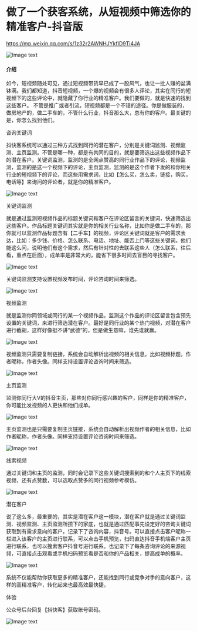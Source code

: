 # 做了一个获客系统，从短视频中筛选你的精准客户-抖音版

https://mp.weixin.qq.com/s/1z32r2AWNHJYkfID9Ti4JA

![Image text](https://img-blog.csdnimg.cn/7c093e92320a4af78213024db84d38c0.png)

#### 介绍
如今，短视频随处可见，通过短视频带货早已成了一股风气，也让一批人赚的盆满钵满。我们都知道，抖音短视频，一个爆的视频会有很多人评论，其实在同行的短视频下的这些评论中，就隐藏了你行业的精准客户。我们要做的，就是快速的找到这些客户。
不管是推广或者引流，短视频都是一个不错的途径。你是做服装的，做房地产的，做二手车的，不管什么行业，抖音那么大，总有你的客户。最关键的是，你怎么找到他们。

咨询关键词

抖快客系统可以通过三种方式找到同行的潜在客户，分别是关键词监测、视频监测、主页监测。不管是哪一种，都是有共同的目的，就是要筛选出这些视频作品下的潜在客户。关键词监测，监测的是全网点赞高的同行业作品下的评论，视频监测，监测的是这一个视频下的评论，主页监测，监测的是这个作者下发的和你相关行业的短视频下的评论，而这些用需求词，比如【怎么买，怎么卖，链接，购买，电话等】来询问的评论者，就是你的精准客户。

![Image text](https://pic1.zhimg.com/80/v2-73c2dec56d239c35132ff7052e7bceb8_720w.jpg)

关键词监测

就是通过监测短视频作品的标题关键词和客户在评论区留言的关键词，快速筛选出这些客户。作品标题关键词其实就是你的相关行业名称，比如你是做二手车的，那你就可以监测作品标题含有【二手车】的视频，评论区关键词就是客户的需求表达，比如：多少钱、价格、怎么联系、电话、地址、能否上门等这些关键词。他们能这么问，说明他们有这个需求，然后有针对性的去联系这些人（怎么联系，往后看，重点在后面），成单率是非常大的，能省下很多时间去盲目的寻找客户。

![Image text](https://pic4.zhimg.com/80/v2-9f2584e656982f51d4b07afe51ed96d7_720w.jpg)

关键词监测支持设置视频发布时间，评论咨询时间来筛选。

![Image text](https://pic4.zhimg.com/80/v2-7fb4b386aaa343b5e0bde872c607689b_720w.jpg)

视频监测

就是监测你同领域或同行的某一个视频作品，监测这个作品的评论区留言包含预先设置的关键词，来进行筛选潜在客户。最好是同行业的某个热门视频，对潜在客户进行截胡，这样好像挺不讲“武德”的，但是做生意嘛，谁先谁就赢。

![Image text](https://pic4.zhimg.com/80/v2-8b092fb1b8231e750672b5b6fec1ffcf_720w.jpg)

视频监测只需要复制链接，系统会自动解析出视频的相关信息，比如视频标题，作者昵称，作者头像。同样支持设置评论咨询时间来筛选。

![Image text](https://pic2.zhimg.com/80/v2-15bef6d8c26def0c946a8431d5ba0dad_720w.jpg)

主页监测

监测你同行大V的抖音主页，那些对你同行感兴趣的客户，同样是你的精准客户，你可能比发视频的人更快和他们成单。

![Image text](https://pic1.zhimg.com/80/v2-939fc541725dc3034ec6753ff8091810_720w.jpg)

主页监测也是只需要复制主页链接，系统会自动解析出视频作者的相关信息，比如作者昵称，作者头像。同样支持设置评论咨询时间来筛选。

![Image text](https://pic4.zhimg.com/80/v2-be0b24e0ec6537cc269d9599466ca5a3_720w.jpg)

线索视频

通过关键词和主页的监测，同时会记录下这些关键词搜索到的和个人主页下的线索视频，还有点赞数，可以选取点赞多的同行视频参考模仿。

![Image text](https://pic1.zhimg.com/80/v2-08eedf59733c9bffd19a8c3b1d466c4c_720w.jpg)

潜在客户

说了这么多，最重要的，其实是潜在客户这一模块，潜在客户就是通过关键词监测、视频监测、主页监测所攒下的家底，也就是通过匹配事先设定好的咨询关键词获取到有需求意向的客户。记录下了咨询内容，抖音号。可以直接点击客户昵称一栏进入该客户的主页进行联系，可以点击手机预览，扫码直达抖音手机端客户主页进行联系，也可以搜索客户抖音号进行联系。也记录下了每条咨询评论的来源视频，可直接点击观看或手机扫码预览看是否和你的产品相关，提高成单的概率。

![Image text](https://pic3.zhimg.com/80/v2-1cd7d3985417243f979fd8c9aee3cf02_720w.jpg)

系统不仅能帮助你获取更多的精准客户，还能找到同行或竞争对手的意向客户，这样的高精准客户，转化起来也最高效最快捷。

体验

公众号后台回复【抖快客】获取账号密码。

![Image text](https://img-blog.csdnimg.cn/101a73ed0228494786544af811382ace.png?x-oss-process=image/watermark,type_ZHJvaWRzYW5zZmFsbGJhY2s,shadow_50,text_Q1NETiBA5oKf56m656CB5a2X,size_14,color_FFFFFF,t_70,g_se,x_16)
